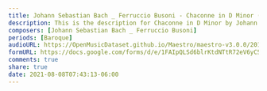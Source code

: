 ```yaml
---
title: Johann Sebastian Bach _ Ferruccio Busoni - Chaconne in D Minor (2)
description: This is the description for Chaconne in D Minor by Johann Sebastian Bach _ Ferruccio Busoni
composers: [Johann Sebastian Bach _ Ferruccio Busoni]
periods: [Baroque]
audioURL: https://OpenMusicDataset.github.io/Maestro/maestro-v3.0.0/2014/MIDI-UNPROCESSED_06-08_R1_2014_MID--AUDIO_07_R1_2014_wav--7.midi
formURL: https://docs.google.com/forms/d/e/1FAIpQLSd6blrKtdNTtR72eV6yC5ChOl42MWd6nXV9d3rhqJ26ujuh5w/viewform
comments: true
share: true
date: 2021-08-08T07:43:13-06:00
---
```

